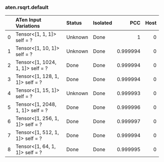 ### aten.rsqrt.default
|    | ATen Input Variations            | Status   | Isolated   |      PCC |   Host |
|---:|:---------------------------------|:---------|:-----------|---------:|-------:|
|  0 | Tensor<[1, 1, 1]> self = ?       | Unknown  | Done       | 1        |      0 |
|  1 | Tensor<[1, 10, 1]> self = ?      | Unknown  | Done       | 0.999994 |      0 |
|  2 | Tensor<[1, 1024, 1, 1]> self = ? | Done     | Done       | 0.999994 |      0 |
|  3 | Tensor<[1, 128, 1, 1]> self = ?  | Done     | Done       | 0.999994 |      0 |
|  4 | Tensor<[1, 15, 1]> self = ?      | Unknown  | Done       | 0.999993 |      0 |
|  5 | Tensor<[1, 2048, 1, 1]> self = ? | Done     | Done       | 0.999996 |      0 |
|  6 | Tensor<[1, 256, 1, 1]> self = ?  | Done     | Done       | 0.999997 |      0 |
|  7 | Tensor<[1, 512, 1, 1]> self = ?  | Done     | Done       | 0.999994 |      0 |
|  8 | Tensor<[1, 64, 1, 1]> self = ?   | Done     | Done       | 0.999995 |      0 |

